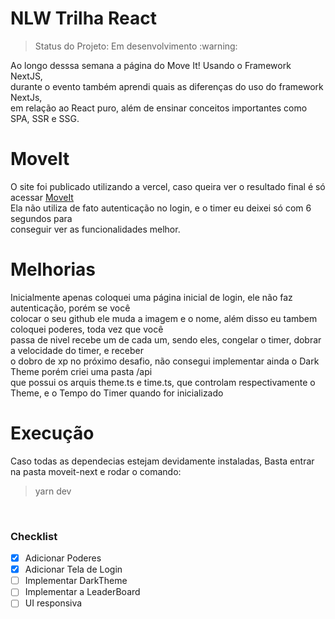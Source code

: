 <h1>NLW Trilha React</h1>
<blockquote>Status do Projeto: Em desenvolvimento :warning: </blockquote>
Ao longo desssa semana  a página do Move It! Usando o Framework NextJS,
<br> durante o evento também aprendi quais as diferenças do uso do framework NextJs, 
<br> em relação ao React puro, além de ensinar conceitos importantes como SPA, SSR e SSG.
<br>
<h1>MoveIt</h1>
O site foi publicado utilizando a vercel, caso queira ver o resultado final é só acessar <a href="https://iliketomoveit.vercel.app/">MoveIt</a> 
<br>Ela não utiliza de fato autenticação no login, e o timer eu deixei só com 6 segundos para 
<br>conseguir ver as funcionalidades melhor.
<br>
<h1>Melhorias</h1>
Inicialmente apenas coloquei uma página inicial de login, ele não faz autenticação, porém se você 
<br>colocar o seu github ele muda a imagem e o nome, além disso eu tambem coloquei poderes, toda vez que você
<br>passa de nivel recebe um de cada um, sendo eles, congelar o timer, dobrar a velocidade do timer, e receber
<br>o dobro de xp no próximo desafio, não consegui implementar ainda o Dark Theme porém criei uma pasta /api
<br>que possui os arquis theme.ts e time.ts, que controlam respectivamente o Theme, e o Tempo do Timer quando for inicializado
<br>
<h1>Execução</h1>
Caso todas as dependecias estejam devidamente instaladas, Basta entrar na pasta moveit-next e rodar o comando: 
<blockquote>    yarn dev </blockquote>
<br>

### Checklist

- [x] Adicionar Poderes
- [x] Adicionar Tela de Login
- [ ] Implementar DarkTheme
- [ ] Implementar a LeaderBoard
- [ ] UI responsiva
